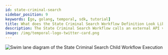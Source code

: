 ```yaml
---
id: state-criminal-search
sidebar_position: 9
keywords: [go, golang, temporal, sdk, tutorial]
title: What does the State Criminal Search Workflow Definition Look Like?
description: The State Criminal Search Workflow calls an external API via an Activity Execution and returns the results.
image: /img/temporal-logo-twitter-card.png
---
```


<!--SNIPSTART background-checks-state-criminal-workflow-definition-->
<!--SNIPEND-->

![Swim lane diagram of the State Criminal Search Child Workflow Execution](images/state-criminal-search-flow.svg)

